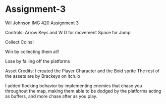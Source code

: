 # Assignment-3
Wil Johnson
IMG 420
Assignment 3

Controls:
Arrow Keys and W D for movement
Space for Jump 

Collect Coins!

Win by collecting them all! 

Lose by falling off the platforms

Asset Credits: 
I created the Player Character and the Boid sprite
The rest of the assets are by Brackeys on itch.io 

I added flocking behavior by implementing enemies that chase you throughout the map, making them able to be dodged by the platforms acting as buffers, and more chase after as you play. 
